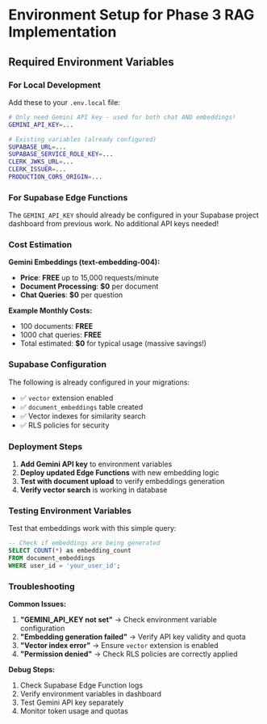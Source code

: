 # Environment Setup for Phase 3 RAG Implementation

## Required Environment Variables

### For Local Development
Add these to your `.env.local` file:

```bash
# Only need Gemini API key - used for both chat AND embeddings!
GEMINI_API_KEY=...

# Existing variables (already configured)
SUPABASE_URL=...
SUPABASE_SERVICE_ROLE_KEY=...
CLERK_JWKS_URL=...
CLERK_ISSUER=...
PRODUCTION_CORS_ORIGIN=...
```

### For Supabase Edge Functions
The `GEMINI_API_KEY` should already be configured in your Supabase project dashboard from previous work. No additional API keys needed!

### Cost Estimation

**Gemini Embeddings (text-embedding-004):**
- **Price**: **FREE** up to 15,000 requests/minute
- **Document Processing**: **$0** per document
- **Chat Queries**: **$0** per question

**Example Monthly Costs:**
- 100 documents: **FREE**
- 1000 chat queries: **FREE**  
- Total estimated: **$0** for typical usage (massive savings!)

### Supabase Configuration

The following is already configured in your migrations:
- ✅ `vector` extension enabled
- ✅ `document_embeddings` table created
- ✅ Vector indexes for similarity search
- ✅ RLS policies for security

### Deployment Steps

1. **Add Gemini API key** to environment variables
2. **Deploy updated Edge Functions** with new embedding logic
3. **Test with document upload** to verify embeddings generation
4. **Verify vector search** is working in database

### Testing Environment Variables

Test that embeddings work with this simple query:
```sql
-- Check if embeddings are being generated
SELECT COUNT(*) as embedding_count 
FROM document_embeddings 
WHERE user_id = 'your_user_id';
```

### Troubleshooting

**Common Issues:**
1. **"GEMINI_API_KEY not set"** → Check environment variable configuration
2. **"Embedding generation failed"** → Verify API key validity and quota
3. **"Vector index error"** → Ensure `vector` extension is enabled
4. **"Permission denied"** → Check RLS policies are correctly applied

**Debug Steps:**
1. Check Supabase Edge Function logs
2. Verify environment variables in dashboard
3. Test Gemini API key separately
4. Monitor token usage and quotas 